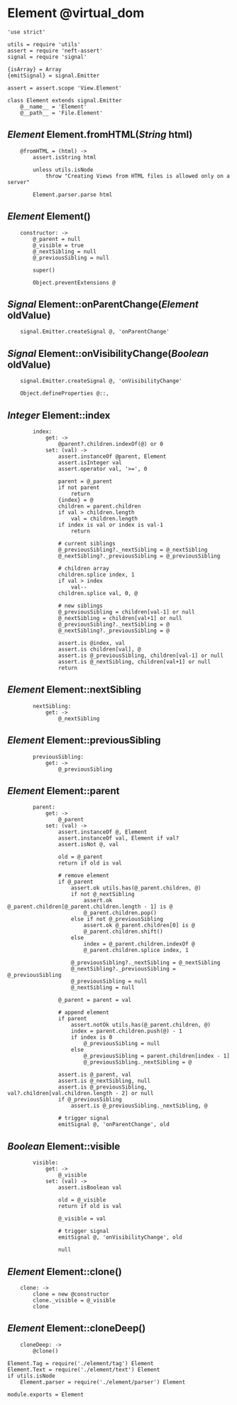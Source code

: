 Element @virtual_dom
====================

	'use strict'

	utils = require 'utils'
	assert = require 'neft-assert'
	signal = require 'signal'

	{isArray} = Array
	{emitSignal} = signal.Emitter

	assert = assert.scope 'View.Element'

	class Element extends signal.Emitter
		@__name__ = 'Element'
		@__path__ = 'File.Element'

*Element* Element.fromHTML(*String* html)
-----------------------------------------

		@fromHTML = (html) ->
			assert.isString html

			unless utils.isNode
				throw "Creating Views from HTML files is allowed only on a server"

			Element.parser.parse html

*Element* Element()
-------------------

		constructor: ->
			@_parent = null
			@_visible = true
			@_nextSibling = null
			@_previousSibling = null

			super()

			Object.preventExtensions @

*Signal* Element::onParentChange(*Element* oldValue)
----------------------------------------------------

		signal.Emitter.createSignal @, 'onParentChange'

*Signal* Element::onVisibilityChange(*Boolean* oldValue)
--------------------------------------------------------

		signal.Emitter.createSignal @, 'onVisibilityChange'

		Object.defineProperties @::,

*Integer* Element::index
------------------------

			index:
				get: ->
					@parent?.children.indexOf(@) or 0
				set: (val) ->
					assert.instanceOf @parent, Element
					assert.isInteger val
					assert.operator val, '>=', 0

					parent = @_parent
					if not parent
						return
					{index} = @
					children = parent.children
					if val > children.length
						val = children.length
					if index is val or index is val-1
						return

					# current siblings
					@_previousSibling?._nextSibling = @_nextSibling
					@_nextSibling?._previousSibling = @_previousSibling

					# children array
					children.splice index, 1
					if val > index
						val--
					children.splice val, 0, @

					# new siblings
					@_previousSibling = children[val-1] or null
					@_nextSibling = children[val+1] or null
					@_previousSibling?._nextSibling = @
					@_nextSibling?._previousSibling = @

					assert.is @index, val
					assert.is children[val], @
					assert.is @_previousSibling, children[val-1] or null
					assert.is @_nextSibling, children[val+1] or null
					return

*Element* Element::nextSibling
------------------------------

			nextSibling:
				get: ->
					@_nextSibling

*Element* Element::previousSibling
----------------------------------

			previousSibling:
				get: ->
					@_previousSibling

*Element* Element::parent
-------------------------

			parent:
				get: ->
					@_parent
				set: (val) ->
					assert.instanceOf @, Element
					assert.instanceOf val, Element if val?
					assert.isNot @, val

					old = @_parent
					return if old is val

					# remove element
					if @_parent
						assert.ok utils.has(@_parent.children, @)
						if not @_nextSibling
							assert.ok @_parent.children[@_parent.children.length - 1] is @
							@_parent.children.pop()
						else if not @_previousSibling
							assert.ok @_parent.children[0] is @
							@_parent.children.shift()
						else
							index = @_parent.children.indexOf @
							@_parent.children.splice index, 1

						@_previousSibling?._nextSibling = @_nextSibling
						@_nextSibling?._previousSibling = @_previousSibling
						@_previousSibling = null
						@_nextSibling = null

					@_parent = parent = val

					# append element
					if parent
						assert.notOk utils.has(@_parent.children, @)
						index = parent.children.push(@) - 1
						if index is 0
							@_previousSibling = null
						else
							@_previousSibling = parent.children[index - 1]
							@_previousSibling._nextSibling = @

					assert.is @_parent, val
					assert.is @_nextSibling, null
					assert.is @_previousSibling, val?.children[val.children.length - 2] or null
					if @_previousSibling
						assert.is @_previousSibling._nextSibling, @

					# trigger signal
					emitSignal @, 'onParentChange', old

*Boolean* Element::visible
--------------------------

			visible:
				get: ->
					@_visible
				set: (val) ->
					assert.isBoolean val

					old = @_visible
					return if old is val

					@_visible = val

					# trigger signal
					emitSignal @, 'onVisibilityChange', old

					null

*Element* Element::clone()
--------------------------

		clone: ->
			clone = new @constructor
			clone._visible = @_visible
			clone

*Element* Element::cloneDeep()
------------------------------

		cloneDeep: ->
			@clone()

	Element.Tag = require('./element/tag') Element
	Element.Text = require('./element/text') Element
	if utils.isNode
		Element.parser = require('./element/parser') Element

	module.exports = Element
